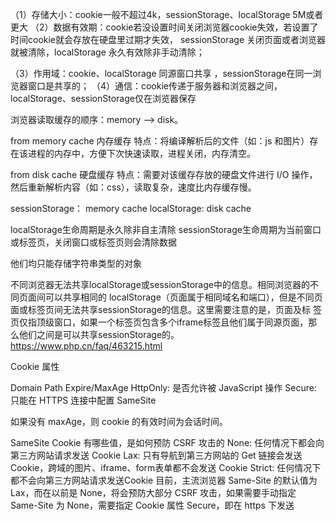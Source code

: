 （1）存储大小：cookie一般不超过4k，sessionStorage、localStorage 5M或者更大
（2）数据有效期：cookie若没设置时间关闭浏览器cookie失效，若设置了时间cookie就会存放在硬盘里过期才失效，
sessionStorage 关闭页面或者浏览器就被清除，localStorage 永久有效除非手动清除；

（3）作用域：cookie、localStorage 同源窗口共享 ，sessionStorage在同一浏览器窗口是共享的；
（4）通信：cookie传递于服务器和浏览器之间，localStorage、sessionStorage仅在浏览器保存


浏览器读取缓存的顺序：memory –> disk。

from memory cache 内存缓存
特点：将编译解析后的文件（如：js 和图片）存在该进程的内存中，方便下次快速读取，进程关闭，内存清空。


from disk cache 硬盘缓存
特点：需要对该缓存存放的硬盘文件进行 I/O 操作，然后重新解析内容（如：css），读取复杂，速度比内存缓存慢。

sessionStorage： memory cache
localStorage: disk cache




localStorage生命周期是永久除非自主清除 sessionStorage生命周期为当前窗口或标签页，关闭窗口或标签页则会清除数据

他们均只能存储字符串类型的对象

不同浏览器无法共享localStorage或sessionStorage中的信息。相同浏览器的不同页面间可以共享相同的 localStorage（页面属于相同域名和端口），但是不同页面或标签页间无法共享sessionStorage的信息。这里需要注意的是，页面及标 签页仅指顶级窗口，如果一个标签页包含多个iframe标签且他们属于同源页面，那么他们之间是可以共享sessionStorage的。 https://www.php.cn/faq/463215.html


Cookie 属性

Domain
Path
Expire/MaxAge
HttpOnly: 是否允许被 JavaScript 操作
Secure: 只能在 HTTPS 连接中配置
SameSite

如果没有 maxAge，则 cookie 的有效时间为会话时间。

SameSite Cookie 有哪些值，是如何预防 CSRF 攻击的
None: 任何情况下都会向第三方网站请求发送 Cookie
Lax: 只有导航到第三方网站的 Get 链接会发送 Cookie，跨域的图片、iframe、form表单都不会发送 Cookie
Strict: 任何情况下都不会向第三方网站请求发送Cookie
目前，主流浏览器 Same-Site 的默认值为 Lax，而在以前是 None，将会预防大部分 CSRF 攻击，如果需要手动指定 Same-Site 为 None，需要指定 Cookie 属性 Secure，即在 https 下发送
